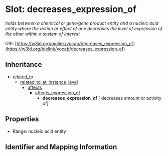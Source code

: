 # Slot: decreases_expression_of
_holds between a chemical or gene/gene product entity and a nucleic acid entity where the action or effect of one decreases the level of expression of the other within a system of interest_


URI: [https://w3id.org/biolink/vocab/decreases_expression_of](https://w3id.org/biolink/vocab/decreases_expression_of)




## Inheritance

* [related_to](related_to.md)
    * [related_to_at_instance_level](related_to_at_instance_level.md)
        * [affects](affects.md)
            * [affects_expression_of](affects_expression_of.md)
                * **decreases_expression_of** [ decreases amount or activity of]



## Properties

 * Range: nucleic acid entity



## Identifier and Mapping Information





